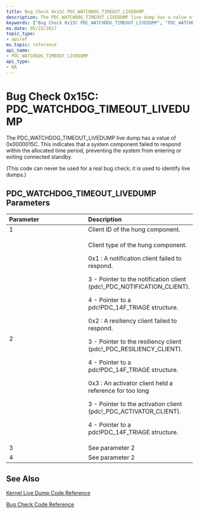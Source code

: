 ```yaml
---
title: Bug Check 0x15C PDC_WATCHDOG_TIMEOUT_LIVEDUMP
description: The PDC_WATCHDOG_TIMEOUT_LIVEDUMP live dump has a value of 0x0000015C that indicates that a system component failed to respond, preventing entering or exiting connected standby.
keywords: ["Bug Check 0x15C PDC_WATCHDOG_TIMEOUT_LIVEDUMP", "PDC_WATCHDOG_TIMEOUT_LIVEDUMP"]
ms.date: 05/23/2017
topic_type:
- apiref
ms.topic: reference
api_name:
- PDC_WATCHDOG_TIMEOUT_LIVEDUMP
api_type:
- NA
---
```


# Bug Check 0x15C: PDC\_WATCHDOG\_TIMEOUT\_LIVEDUMP


The PDC\_WATCHDOG\_TIMEOUT\_LIVEDUMP live dump has a value of 0x0000015C. This indicates that a system component failed to respond within the allocated time period, preventing the system from entering or exiting connected standby.

(This code can never be used for a real bug check; it is used to identify live dumps.)


## PDC\_WATCHDOG\_TIMEOUT\_LIVEDUMP Parameters


<table>
<colgroup>
<col width="50%" />
<col width="50%" />
</colgroup>
<thead>
<tr class="header">
<th align="left">Parameter</th>
<th align="left">Description</th>
</tr>
</thead>
<tbody>
<tr class="odd">
<td align="left">1</td>
<td align="left">Client ID of the hung component.</td>
</tr>
<tr class="even">
<td align="left">2</td>
<td align="left"><p>Client type of the hung component.</p>
0x1 : A notification client failed to respond.
<p>3 - Pointer to the notification client (pdc!_PDC_NOTIFICATION_CLIENT).</p>
<p>4 - Pointer to a pdc!PDC_14F_TRIAGE structure.</p>
0x2 : A resiliency client failed to respond.
<p>3 - Pointer to the resiliency client (pdc!_PDC_RESILIENCY_CLIENT).</p>
<p>4 - Pointer to a pdc!PDC_14F_TRIAGE structure.</p>
0x3 : An activator client held a reference for too long
<p>3 - Pointer to the activation client (pdc!_PDC_ACTIVATOR_CLIENT).</p>
<p>4 - Pointer to a pdc!PDC_14F_TRIAGE structure.</p></td>
</tr>
<tr class="odd">
<td align="left">3</td>
<td align="left">See parameter 2</td>
</tr>
<tr class="even">
<td align="left">4</td>
<td align="left">See parameter 2</td>
</tr>
</tbody>
</table>

## See Also

[Kernel Live Dump Code Reference](bug-check-code-reference-live-dump.md)

[Bug Check Code Reference](bug-check-code-reference2.md)
 

 

 




